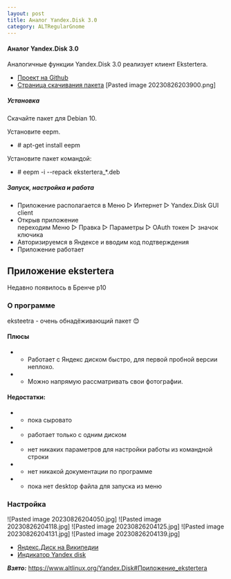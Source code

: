 ```yaml
---
layout: post
title: Аналог Yandex.Disk 3.0
category: ALTRegularGnome
---
```



#### Аналог Yandex.Disk 3.0

Аналогичные функции Yandex.Disk 3.0 реализует клиент Ekstertera.

- [Проект на Github](https://github.com/abbat/ekstertera)
- [Страница скачивания пакета](https://software.opensuse.org/download.html?project=home:antonbatenev:ekstertera&package=ekstertera)
  [Pasted image 20230826203900.png]
##### Установка

Скачайте пакет для Debian 10.

Установите eepm.

- \# apt-get install eepm

Установите пакет командой:

- \# eepm -i --repack ekstertera_*.deb

##### Запуск, настройка и работа

- Приложение располагается в Меню ▷ Интернет ▷ Yandex.Disk GUI client
- Открыв приложение переходим Меню ▷ Правка ▷ Параметры ▷ OAuth токен ▷ значок ключика
- Авторизируемся в Яндексе и вводим код подтверждения
- Приложение работает

## Приложение ekstertera

Недавно появилось в Бренче p10

### О программе

eksteetra - очень обнадёживающий пакет 😊

#### Плюсы

- + Работает с Яндекс диском быстро, для первой пробной версии неплохо.
- + Можно напрямую рассматривать свои фотографии.

#### Недостатки:

- - пока сыровато
- - работает только с одним диском
- - нет никаких параметров для настройки работы из командной строки
- - нет никакой документации по программе
- - пока нет desktop файла для запуска из меню

### Настройка

![Pasted image 20230826204050.jpg]
![Pasted image 20230826204118.jpg]
![Pasted image 20230826204125.jpg]
![Pasted image 20230826204131.jpg]
![Pasted image 20230826204139.jpg]
- [Яндекс.Диск на Википедии](https://ru.wikipedia.org/wiki/%D0%AF%D0%BD%D0%B4%D0%B5%D0%BA%D1%81.%D0%94%D0%B8%D1%81%D0%BA)
- [Индикатор Yandex disk](https://github.com/slytomcat/yandex-disk-indicator/wiki/%D0%98%D0%BD%D0%B4%D0%B8%D0%BA%D0%B0%D1%82%D0%BE%D1%80-Yandex-disk)

***Взято:***
https://www.altlinux.org/Yandex.Disk#Приложение_ekstertera

